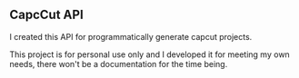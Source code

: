 ## CapcCut API

I created this API for programmatically generate capcut projects.

This project is for personal use only and I developed it for meeting my own needs, there won't be a documentation for the time being.
